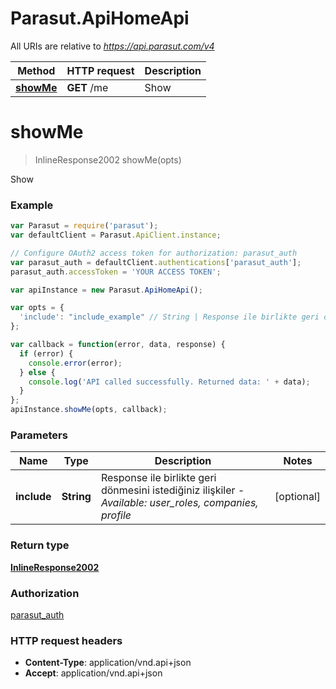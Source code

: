 # Parasut.ApiHomeApi

All URIs are relative to *https://api.parasut.com/v4*

Method | HTTP request | Description
------------- | ------------- | -------------
[**showMe**](ApiHomeApi.md#showMe) | **GET** /me | Show


<a name="showMe"></a>
# **showMe**
> InlineResponse2002 showMe(opts)

Show



### Example
```javascript
var Parasut = require('parasut');
var defaultClient = Parasut.ApiClient.instance;

// Configure OAuth2 access token for authorization: parasut_auth
var parasut_auth = defaultClient.authentications['parasut_auth'];
parasut_auth.accessToken = 'YOUR ACCESS TOKEN';

var apiInstance = new Parasut.ApiHomeApi();

var opts = { 
  'include': "include_example" // String | Response ile birlikte geri dönmesini istediğiniz ilişkiler - *Available: user_roles, companies, profile*
};

var callback = function(error, data, response) {
  if (error) {
    console.error(error);
  } else {
    console.log('API called successfully. Returned data: ' + data);
  }
};
apiInstance.showMe(opts, callback);
```

### Parameters

Name | Type | Description  | Notes
------------- | ------------- | ------------- | -------------
 **include** | **String**| Response ile birlikte geri dönmesini istediğiniz ilişkiler - *Available: user_roles, companies, profile* | [optional] 

### Return type

[**InlineResponse2002**](InlineResponse2002.md)

### Authorization

[parasut_auth](../README.md#parasut_auth)

### HTTP request headers

 - **Content-Type**: application/vnd.api+json
 - **Accept**: application/vnd.api+json

